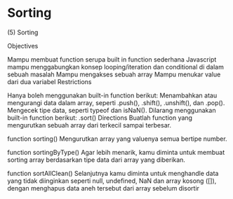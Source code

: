 # Sorting
(5) Sorting

Objectives

Mampu membuat function serupa built in function sederhana Javascript mampu menggabungkan konsep looping/iteration dan conditional di dalam sebuah masalah Mampu mengakses sebuah array Mampu menukar value dari dua variabel
Restrictions

Hanya boleh menggunakan built-in function berikut: Menambahkan atau mengurangi data dalam array, seperti .push(), .shift(), .unshift(), dan .pop(). Mengecek tipe data, seperti typeof dan isNaN(). Dilarang menggunakan built-in function berikut: .sort()
Directions
Buatlah function yang mengurutkan sebuah array dari terkecil sampai terbesar.

function sorting()
Mengurutkan array yang valuenya semua bertipe number.

function sortingByType()
Agar lebih menarik, kamu diminta untuk membuat sorting array berdasarkan tipe data dari array yang diberikan.

function sortAllClean()
Selanjutnya kamu diminta untuk menghandle data yang tidak diinginkan seperti null, undefined, NaN dan array kosong ([]), dengan menghapus data aneh tersebut dari array sebelum disortir